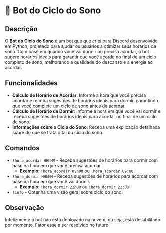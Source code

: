 # 🌙 Bot do Ciclo do Sono

## Descrição

O **Bot do Ciclo do Sono** é um bot que que criei para Discord desenvolvido em Python, projetado para ajudar os usuários a otimizar seus horários de sono. Com base em quando você vai dormir ou precisa acordar, o bot sugere horários ideais para garantir que você acorde no final de um ciclo completo de sono, melhorando a qualidade do descanso e a energia ao acordar.

## Funcionalidades

- **Cálculo de Horário de Acordar**: Informe a hora que você precisa acordar e receba sugestões de horários ideais para dormir, garantindo que você complete um ciclo de sono antes de acordar.
- **Cálculo de Horário de Dormir**: Informe a hora em que você vai dormir e receba sugestões de horários ideais para acordar no final de um ciclo de sono.
- **Informações sobre o Ciclo do Sono**: Receba uma explicação detalhada sobre do que se trata o tal do ciclo do sono.

## Comandos

- `!hora_acordar HHhMM` - Receba sugestões de horários para dormir com base na hora em que você precisa acordar.
  - **Exemplo**: `!hora_acordar 09h00` ou `!hora_acordar 09:00`
- `!hora_dormir HHhMM` - Receba sugestões de horários para acordar com base na hora em que você vai dormir.
  - **Exemplo**: `!hora_dormir 22h00` ou `!hora_dormir 22:00`
- `!info` - Obtenha uma visão geral sobre ciclo do sono.

## Observação
Infelizmente o bot não está deployado na nuvem, ou seja, está desabilitado por momento. Fator esse a ser resolvido no futuro
